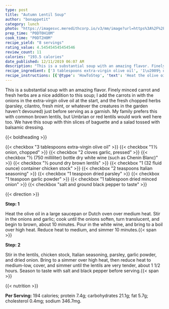 ```yaml
---
type: post
title: "Autumn Lentil Soup"
author: "bonappetit"
category: lunch
photo: "https://imagesvc.meredithcorp.io/v3/mm/image?url=https%3A%2F%2Fimages.media-allrecipes.com%2Fuserphotos%2F1083005.jpg"
prep_time: "P0DT0H10M"
cook_time: "P0DT2H0M"
recipe_yield: "8 servings"
rating_value: 4.545454545454546
review_count: 11
calories: "193.5 calories"
date_published: 12/11/2019 06:07 AM
description: "This is a substantial soup with an amazing flavor. Finely minced carrot and fresh herbs are a nice addition to this soup; I add the carrots in with the onions in the extra-virgin olive oil at the start, and the fresh chopped herbs (parsley, cilantro, fresh mint, or whatever the creatures in the garden haven't devoured) just before serving as a garnish. My family prefers this with common brown lentils, but Umbrian or red lentils would work well here too. We have this soup with thin slices of baguette and a salad tossed with balsamic dressing."
recipe_ingredient: ['3 tablespoons extra-virgin olive oil', '1\u2009½ onion, chopped', '2 cloves garlic, pressed', '½ (750 milliliter) bottle dry white wine (such as Chenin Blanc)', '½ pound dry brown lentils', '1 (32 fluid ounce) container chicken stock', '2 teaspoons Italian seasoning', '1 teaspoon dried parsley', '1 teaspoon garlic powder', '1 tablespoon dried minced onion', 'salt and ground black pepper to taste']
recipe_instructions: [{'@type': 'HowToStep', 'text': 'Heat the olive oil in a large saucepan or Dutch oven over medium heat. Stir in the onions and garlic; cook until the onions soften, turn translucent, and begin to brown, about 10 minutes. Pour in the white wine, and bring to a boil over high heat. Reduce heat to medium, and simmer 10 minutes.\n'}, {'@type': 'HowToStep', 'text': 'Stir in the lentils, chicken stock, Italian seasoning, parsley, garlic powder, and dried onion. Bring to a simmer over high heat, then reduce heat to medium-low, cover, and simmer until the lentils are very tender, about 1 1/2 hours. Season to taste with salt and black pepper before serving.\n'}]
---
```


This is a substantial soup with an amazing flavor. Finely minced carrot and fresh herbs are a nice addition to this soup; I add the carrots in with the onions in the extra-virgin olive oil at the start, and the fresh chopped herbs (parsley, cilantro, fresh mint, or whatever the creatures in the garden haven't devoured) just before serving as a garnish. My family prefers this with common brown lentils, but Umbrian or red lentils would work well here too. We have this soup with thin slices of baguette and a salad tossed with balsamic dressing. 

{{< boldheading >}}

{{< checkbox "3 tablespoons extra-virgin olive oil" >}}
{{< checkbox "1 ½  onion, chopped" >}}
{{< checkbox "2 cloves garlic, pressed" >}}
{{< checkbox "½ (750 milliliter) bottle dry white wine (such as Chenin Blanc)" >}}
{{< checkbox "½ pound dry brown lentils" >}}
{{< checkbox "1 (32 fluid ounce) container chicken stock" >}}
{{< checkbox "2 teaspoons Italian seasoning" >}}
{{< checkbox "1 teaspoon dried parsley" >}}
{{< checkbox "1 teaspoon garlic powder" >}}
{{< checkbox "1 tablespoon dried minced onion" >}}
{{< checkbox "salt and ground black pepper to taste" >}}


{{< direction >}}

**Step: 1**

Heat the olive oil in a large saucepan or Dutch oven over medium heat. Stir in the onions and garlic; cook until the onions soften, turn translucent, and begin to brown, about 10 minutes. Pour in the white wine, and bring to a boil over high heat. Reduce heat to medium, and simmer 10 minutes.{{< span >}}

**Step: 2**

Stir in the lentils, chicken stock, Italian seasoning, parsley, garlic powder, and dried onion. Bring to a simmer over high heat, then reduce heat to medium-low, cover, and simmer until the lentils are very tender, about 1 1/2 hours. Season to taste with salt and black pepper before serving.{{< span >}}

{{< nutrition >}}

**Per Serving:** 194 calories; protein 7.4g; carbohydrates 21.1g; fat 5.7g; cholesterol 0.4mg; sodium 346.7mg.